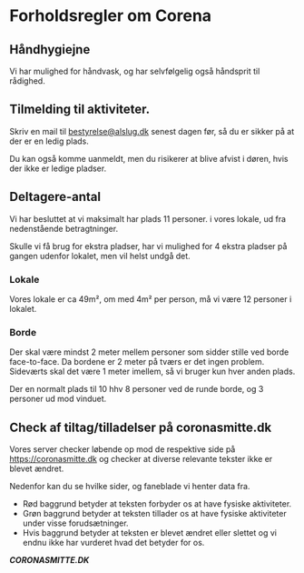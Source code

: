 # Forholdsregler om Corena

## Håndhygiejne
Vi har mulighed for håndvask, og har selvfølgelig også håndsprit til rådighed.

## Tilmelding til aktiviteter.
Skriv en mail til bestyrelse@alslug.dk senest dagen før, så du er sikker på at der er en ledig plads.

Du kan også komme uanmeldt, men du risikerer at blive afvist i døren, hvis der ikke er ledige pladser.

## Deltagere-antal
Vi har besluttet at vi maksimalt har plads 11 personer. i vores lokale, ud fra nedenstående betragtninger.

Skulle vi få brug for ekstra pladser, har vi mulighed for 4 ekstra pladser på gangen udenfor lokalet, men vil helst undgå det.

### Lokale
Vores lokale er ca 49m², om med 4m² per person, må vi være 12 personer i lokalet.

### Borde
Der skal være mindst 2 meter mellem personer som sidder stille ved borde face-to-face. Da bordene er 2 meter på tværs er det ingen problem. Sideværts skal det være 1 meter imellem, så vi bruger kun hver anden plads.

Der en normalt plads til 10 hhv 8  personer ved de runde borde, og 3 personer ud mod vinduet.

## Check af tiltag/tilladelser på coronasmitte.dk
Vores server checker løbende op mod de respektive side på https://coronasmitte.dk og checker at diverse relevante tekster ikke er blevet ændret.

Nedenfor kan du se hvilke sider, og faneblade vi henter data fra.
 
 * Rød baggrund betyder at teksten forbyder os at have fysiske aktiviteter. 
 * Grøn baggrund betyder at teksten tillader os at have fysiske aktiviteter under visse forudsætninger.
 * Hvis baggrund betyder at teksten er blevet ændret eller slettet og vi endnu ikke har vurderet hvad det betyder for os.

*****CORONASMITTE.DK*****
